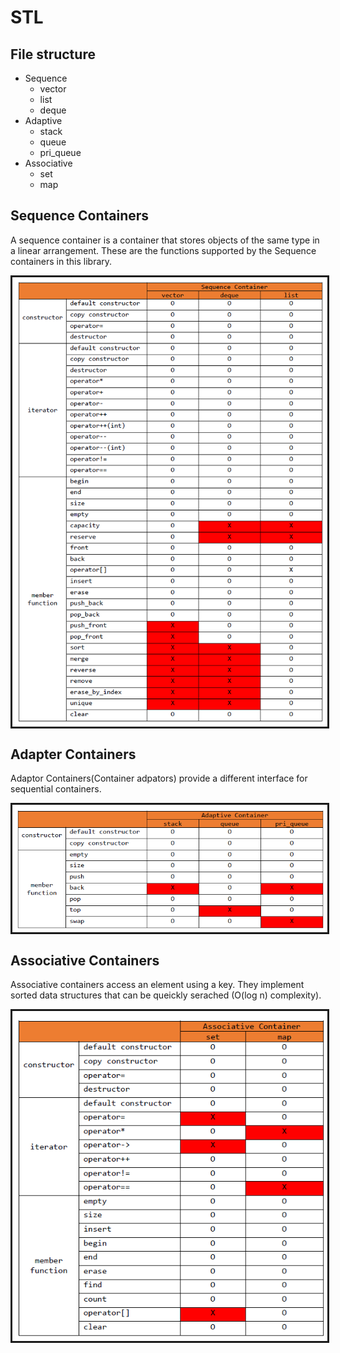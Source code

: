 # STL
 File structure
--------------------------------------
* Sequence
	+ vector
	+ list
	+ deque
* Adaptive
	+ stack
	+ queue
	+ pri_queue
* Associative
	+ set
	+ map
	

Sequence Containers
--------------------------------------
A sequence container is a container that stores objects of the same type in a linear arrangement. These are the functions supported by the Sequence containers in this library.


<img src="img_src/seq.PNG" border="3px" align="center" > </img>



Adapter Containers
--------------------------------------
Adaptor Containers(Container adpators) provide a different interface for sequential containers.


<img src="img_src/adp.PNG" border="3px" align="center" > </img>



 

Associative Containers
--------------------------------------
Associative containers access an element using a key. They implement sorted data structures that can be queickly serached (O(log n) complexity).


<img src="img_src/asc.PNG" border="3px" width="600px" align="center" > </img>







 

 

 

 

 

 

 

 

 

 

 

 

 

 

 

 

 

 

 

 

 

 

 

 

 

 

 

 

 
